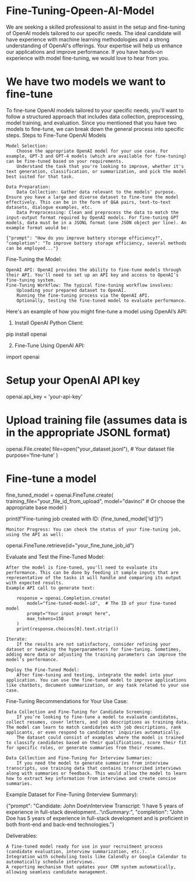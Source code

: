 # Fine-Tuning-Opeen-AI-Model
We are seeking a skilled professional to assist in the setup and fine-tuning of OpenAI models tailored to our specific needs. The ideal candidate will have experience with machine learning methodologies and a strong understanding of OpenAI's offerings. Your expertise will help us enhance our applications and improve performance. If you have hands-on experience with model fine-tuning, we would love to hear from you.

We have two models we want to fine-tune
===================
To fine-tune OpenAI models tailored to your specific needs, you'll want to follow a structured approach that includes data collection, preprocessing, model training, and evaluation. Since you mentioned that you have two models to fine-tune, we can break down the general process into specific steps.
Steps to Fine-Tune OpenAI Models

    Model Selection:
        Choose the appropriate OpenAI model for your use case. For example, GPT-3 and GPT-4 models (which are available for fine-tuning) can be fine-tuned based on your requirements.
        Understand the task that you're looking to improve, whether it's text generation, classification, or summarization, and pick the model best suited for that task.

    Data Preparation:
        Data Collection: Gather data relevant to the models' purpose. Ensure you have a large and diverse dataset to fine-tune the model effectively. This can be in the form of Q&A pairs, text-to-text datasets, dialogue examples, etc.
        Data Preprocessing: Clean and preprocess the data to match the input-output format required by OpenAI models. For fine-tuning GPT models, data must be in a JSONL format (one JSON object per line). An example format would be:

    {"prompt": "How do you improve battery storage efficiency?", "completion": "To improve battery storage efficiency, several methods can be employed..."}

Fine-Tuning the Model:

    OpenAI API: OpenAI provides the ability to fine-tune models through their API. You'll need to set up an API key and access to OpenAI’s fine-tuning system.
    Fine-Tuning Workflow: The typical fine-tuning workflow involves:
        Uploading your prepared dataset to OpenAI.
        Running the fine-tuning process via the OpenAI API.
        Optionally, testing the fine-tuned model to evaluate performance.

Here's an example of how you might fine-tune a model using OpenAI’s API:

1. Install OpenAI Python Client:

pip install openai

2. Fine-Tune Using OpenAI API:

import openai

# Setup your OpenAI API key
openai.api_key = 'your-api-key'

# Upload training file (assumes data is in the appropriate JSONL format)
openai.File.create(
    file=open("your_dataset.jsonl"),  # Your dataset file
    purpose='fine-tune'
)

# Fine-tune a model
fine_tuned_model = openai.FineTune.create(
    training_file="your_file_id_from_upload",
    model="davinci"  # Or choose the appropriate base model
)

print(f"Fine-tuning job created with ID: {fine_tuned_model['id']}")

    Monitor Progress: You can check the status of your fine-tuning job, using the API as well:

openai.FineTune.retrieve(id="your_fine_tune_job_id")

Evaluate and Test the Fine-Tuned Model:

    After the model is fine-tuned, you'll need to evaluate its performance. This can be done by feeding it sample inputs that are representative of the tasks it will handle and comparing its output with expected results.
    Example API call to generate text:

        response = openai.Completion.create(
            model="fine-tuned-model-id",  # The ID of your fine-tuned model
            prompt="Your input prompt here",
            max_tokens=150
        )
        print(response.choices[0].text.strip())

    Iterate:
        If the results are not satisfactory, consider refining your dataset or tweaking the hyperparameters for fine-tuning. Sometimes, adding more data or adjusting the training parameters can improve the model’s performance.

    Deploy the Fine-Tuned Model:
        After fine-tuning and testing, integrate the model into your application. You can use the fine-tuned model to improve applications like chatbots, document summarization, or any task related to your use case.

Fine-Tuning Recommendations for Your Use Case:

    Data Collection and Fine-Tuning for Candidate Screening:
        If you’re looking to fine-tune a model to evaluate candidates, collect resumes, cover letters, and job descriptions as training data. The model can learn to match candidates with job descriptions, rank applicants, or even respond to candidates' inquiries automatically.
        The dataset could consist of examples where the model is trained to classify candidates based on their qualifications, score their fit for specific roles, or generate summaries from their resumes.

    Data Collection and Fine-Tuning for Interview Summaries:
        If you need the model to generate summaries from interview transcripts, use training data that contains transcribed interviews along with summaries or feedback. This would allow the model to learn how to extract key information from interviews and create concise summaries.

Example Dataset for Fine-Tuning (Interview Summary):

{"prompt": "Candidate: John Doe\nInterview Transcript: 'I have 5 years of experience in full-stack development...'\nSummary:", "completion": "John Doe has 5 years of experience in full-stack development and is proficient in both front-end and back-end technologies."}

Deliverables:

    A fine-tuned model ready for use in your recruitment process (candidate evaluation, interview summarization, etc.).
    Integration with scheduling tools like Calendly or Google Calendar to automatically schedule interviews.
    A reporting mechanism that updates your CRM system automatically, allowing seamless candidate management.

